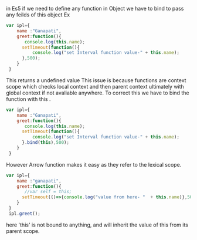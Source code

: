 in Es5 if we need to define any function in Object we have to bind to pass any feilds of this object 
Ex
```javascript
var ipl={
    name :"Ganapati",
    greet:function(){
       console.log(this.name);
      setTimeout(function(){
          console.log("set Interval function value-" + this.name);
      },500);
    }
 }
```
This returns a undefined value
This issue is because functions are context scope which checks local context and then parent context ultimately with global context if not avaliable anywhere.
To correct this we have to bind the function with this .
```javascript
var ipl={
    name :"Ganapati",
    greet:function(){
       console.log(this.name);
      setTimeout(function(){
          console.log("set Interval function value-" + this.name);
      }.bind(this),500);
    }
 }

```
However Arrow function makes it easy as they refer to the lexical scope. 

```javascript
var ipl={
    name :"ganapati",
    greet:function(){
       //var self = this;
      setTimeout(()=>{console.log("value from here- "  + this.name)},500);
    }
 } 
 ipl.greet();
``` 
here 'this' is not bound to anything, and will inherit the value of this from its parent scope.



